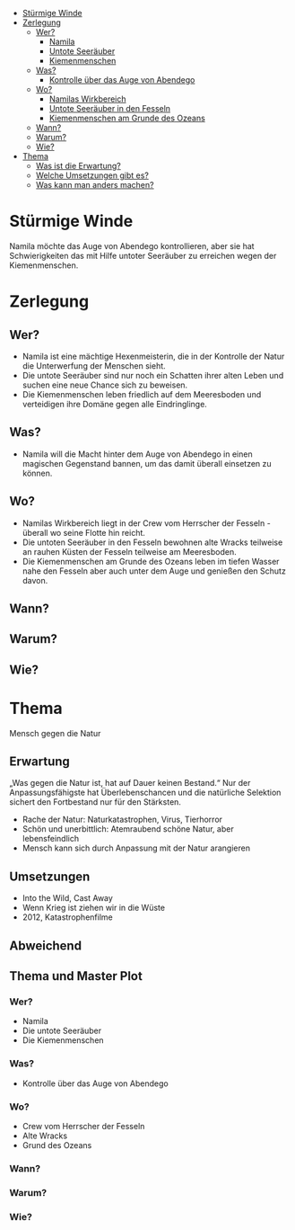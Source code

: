 <!-- TOC -->

- [Stürmige Winde](#st%C3%BCrmige-winde)
- [Zerlegung](#zerlegung)
  - [Wer?](#wer)
    - [Namila](#namila)
    - [Untote Seeräuber](#untote-seer%C3%A4uber)
    - [Kiemenmenschen](#kiemenmenschen)
  - [Was?](#was)
    - [Kontrolle über das Auge von Abendego](#kontrolle-%C3%BCber-das-auge-von-abendego)
  - [Wo?](#wo)
    - [Namilas Wirkbereich](#namilas-wirkbereich)
    - [Untote Seeräuber in den Fesseln](#untote-seer%C3%A4uber-in-den-fesseln)
    - [Kiemenmenschen am Grunde des Ozeans](#kiemenmenschen-am-grunde-des-ozeans)
  - [Wann?](#wann)
  - [Warum?](#warum)
  - [Wie?](#wie)
- [Thema](#thema)
  - [Was ist die Erwartung?](#was-ist-die-erwartung)
  - [Welche Umsetzungen gibt es?](#welche-umsetzungen-gibt-es)
  - [Was kann man anders machen?](#was-kann-man-anders-machen)

<!-- /TOC -->

# Stürmige Winde

Namila möchte das Auge von Abendego kontrollieren,
aber sie hat Schwierigkeiten das mit Hilfe untoter Seeräuber zu erreichen
wegen der Kiemenmenschen.

# Zerlegung
## Wer?
* Namila ist eine mächtige Hexenmeisterin, die in der Kontrolle der
Natur die Unterwerfung der Menschen sieht.
* Die untote Seeräuber sind nur noch ein Schatten ihrer alten Leben und
suchen eine neue Chance sich zu beweisen.
* Die Kiemenmenschen leben friedlich auf dem Meeresboden und verteidigen
ihre Domäne gegen alle Eindringlinge.

## Was?
* Namila will die Macht hinter dem Auge von Abendego in einen magischen Gegenstand bannen,
um das damit überall einsetzen zu können.

## Wo?
* Namilas Wirkbereich liegt in der Crew vom Herrscher der Fesseln -
überall wo seine Flotte hin reicht.
* Die untoten Seeräuber in den Fesseln bewohnen alte Wracks teilweise an
rauhen Küsten der Fesseln teilweise am Meeresboden.
* Die Kiemenmenschen am Grunde des Ozeans leben im tiefen Wasser nahe den
Fesseln aber auch unter dem Auge und genießen den Schutz davon.

## Wann?

## Warum?

## Wie?

# Thema
Mensch gegen die Natur

## Erwartung
„Was gegen die Natur ist, hat auf Dauer keinen Bestand.“
Nur der Anpassungsfähigste hat Überlebenschancen und die natürliche Selektion
sichert den Fortbestand nur für den Stärksten.
* Rache der Natur: Naturkatastrophen, Virus, Tierhorror
* Schön und unerbittlich: Atemraubend schöne Natur, aber lebensfeindlich
* Mensch kann sich durch Anpassung mit der Natur arangieren

## Umsetzungen
* Into the Wild, Cast Away
* Wenn Krieg ist ziehen wir in die Wüste
* 2012, Katastrophenfilme

## Abweichend

## Thema und Master Plot
### Wer?
* Namila
* Die untote Seeräuber
* Die Kiemenmenschen

### Was?
* Kontrolle über das Auge von Abendego

### Wo?
* Crew vom Herrscher der Fesseln
* Alte Wracks
* Grund des Ozeans

### Wann?

### Warum?

### Wie?

